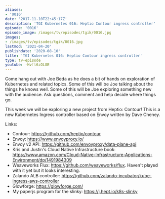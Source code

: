 ```yaml
---
aliases:
- '0016'
date: '2017-11-10T22:45:17Z'
description: 'TGI Kubernetes 016: Heptio Contour ingress controller'
episode: '0016'
episode_image: /images/tv/episodes/tgik/0016.jpg
images:
- /images/tv/episodes/tgik/0016.jpg
lastmod: '2021-04-20'
publishdate: '2020-08-10'
title: 'TGI Kubernetes 016: Heptio Contour ingress controller'
type: tv-episode
youtube: -Hvfl6zOLGE
---
```


Come hang out with Joe Beda as he does a bit of hands on exploration of Kubernetes and related topics. Some of this will be Joe talking about the things he knows well. Some of this will be Joe exploring something new with the audience. Ask questions, comment and help decide where things go.

This week we will be exploring a new project from Heptio: Contour! This is a new Kubernetes Ingress controller based on Envoy written by Dave Cheney.

Links:
* Contour: https://github.com/heptio/contour
* Envoy: https://www.envoyproxy.io/
* Envoy v2 API: https://github.com/envoyproxy/data-plane-api
* Kris and Justin&#39;s Cloud Native Infrastructure book: https://www.amazon.com/Cloud-Native-Infrastructure-Applications-Environment/dp/1491984309
* Weaveworks Flux: https://github.com/weaveworks/flux.  Haven&#39;t played with it yet but it looks interesting.
* Zalando ALB controller: https://github.com/zalando-incubator/kube-ingress-aws-controller
* Glowforge: https://glowforge.com/
* My paperjs program for the slinky: https://j.hept.io/k8s-slinky